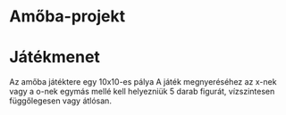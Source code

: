 # Amőba-projekt

# Játékmenet
Az amőba játéktere egy 10x10-es pálya
A játék megnyeréséhez az x-nek vagy a o-nek egymás mellé kell helyezniük 5 darab figurát, vízszintesen függőlegesen vagy átlósan.


